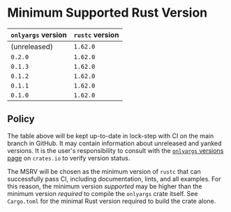 # Minimum Supported Rust Version

| `onlyargs` version | `rustc` version |
|--------------------|-----------------|
| (unreleased)       | `1.62.0`        |
| `0.2.0`            | `1.62.0`        |
| `0.1.3`            | `1.62.0`        |
| `0.1.2`            | `1.62.0`        |
| `0.1.1`            | `1.62.0`        |
| `0.1.0`            | `1.62.0`        |

## Policy

The table above will be kept up-to-date in lock-step with CI on the main branch in GitHub. It may contain information about unreleased and yanked versions. It is the user's responsibility to consult with the [`onlyargs` versions page](https://crates.io/crates/onlyargs/versions) on `crates.io` to verify version status.

The MSRV will be chosen as the minimum version of `rustc` that can successfully pass CI, including documentation, lints, and all examples. For this reason, the minimum version _supported_ may be higher than the minimum version _required_ to compile the `onlyargs` crate itself. See `Cargo.toml` for the minimal Rust version required to build the crate alone.
